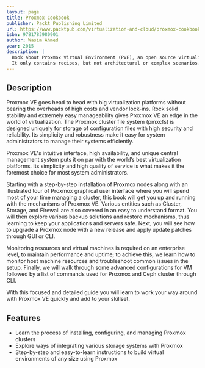 ```yaml
---
layout: page
title: Proxmox Cookbook
publisher: Packt Publishing Limited
url: https://www.packtpub.com/virtualization-and-cloud/proxmox-cookbook
isbn: 9781783980901
author: Wasim Ahmed
year: 2015
description: |
  Book about Proxmox Virtual Environment (PVE), an open source virtualization solution for KVM and LXC, scalable and capable to work with multiple workloads.
  It only contains recipes, but not architectural or complex scenarios.
---
```


## Description

Proxmox VE goes head to head with big virtualization platforms without bearing the overheads of high costs and vendor lock-ins. Rock solid stability and extremely easy manageability gives Proxmox VE an edge in the world of virtualization. The Proxmox cluster file system (pmxcfs) is designed uniquely for storage of configuration files with high security and reliability. Its simplicity and robustness make it easy for system administrators to manage their systems efficiently.

Proxmox VE's intuitive interface, high availability, and unique central management system puts it on par with the world’s best virtualization platforms. Its simplicity and high quality of service is what makes it the foremost choice for most system administrators.

Starting with a step-by-step installation of Proxmox nodes along with an illustrated tour of Proxmox graphical user interface where you will spend most of your time managing a cluster, this book will get you up and running with the mechanisms of Proxmox VE. Various entities such as Cluster, Storage, and Firewall are also covered in an easy to understand format. You will then explore various backup solutions and restore mechanisms, thus learning to keep your applications and servers safe. Next, you will see how to upgrade a Proxmox node with a new release and apply update patches through GUI or CLI.

Monitoring resources and virtual machines is required on an enterprise level, to maintain performance and uptime; to achieve this, we learn how to monitor host machine resources and troubleshoot common issues in the setup. Finally, we will walk through some advanced configurations for VM followed by a list of commands used for Proxmox and Ceph cluster through CLI.

With this focused and detailed guide you will learn to work your way around with Proxmox VE quickly and add to your skillset.

## Features

* Learn the process of installing, configuring, and managing Proxmox clusters
* Explore ways of integrating various storage systems with Proxmox
* Step-by-step and easy-to-learn instructions to build virtual environments of any size using Proxmox
